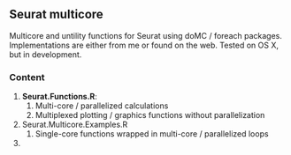 ## Seurat multicore

Multicore and untility functions for Seurat using doMC / foreach packages.
Implementations are either from me or found on the web. Tested on OS X, but in development.



### Content

1. **Seurat.Functions.R**: 
   1. Multi-core / parallelized calculations
   2. Multiplexed plotting / graphics functions without parallelization
2. Seurat.Multicore.Examples.R
   1. Single-core functions  wrapped in multi-core / parallelized loops
3. 